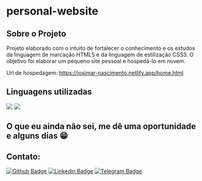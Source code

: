 # personal-website

## Sobre o Projeto

Projeto elaborado com o intuito de fortalecer o conhecimento e os estudos da linguagem de marcação HTML5 e da linguagem de estilização CSS3. O objetivo foi elaborar um pequeno site pessoal e hospedá-lo em nuvem.

Url de hospedagem: https://josimar-nascimento.netlify.app/home.html

## Linguagens utilizadas

<img src ="https://img.shields.io/badge/HTML5-E34F26?style=for-the-badge&logo=html5&logoColor=white"/>
<img src="https://img.shields.io/badge/CSS3-1572B6?style=for-the-badge&logo=css3&logoColor=white"/>

## O que eu ainda não sei, me dê uma oportunidade e alguns dias 😁

## Contato:

[![Github Badge](https://img.shields.io/badge/-Github-000?style=flat-square&logo=Github&logoColor=white&link=https://github.com/NascimentoJosimar/)](https://github.com/NascimentoJosimar)
[![Linkedin Badge](https://img.shields.io/badge/-LinkedIn-blue?style=flat-square&logo=Linkedin&logoColor=white&link=https://www.linkedin.com/in/josimarnascimento/)](https://www.linkedin.com/in/josimarnascimento/)
[![Telegram Badge](https://img.shields.io/badge/-Telegram-2ba4e3?style=flat-square&logo=Telegram&logoColor=white&link=https://t.me/nascimentojosimar/)](https://t.me/nascimentojosimar/)
